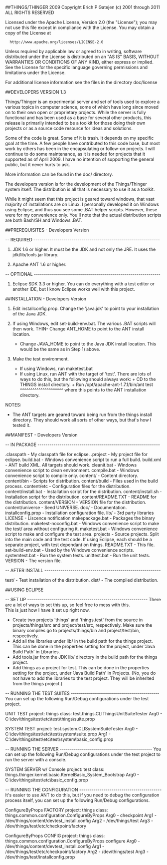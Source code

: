 ##THINGS/THINGER 2009
Copyright Erich P Gatejen (c) 2001 through 2011  ALL RIGHTS RESERVED

Licensed under the Apache License, Version 2.0 (the "License");
you may not use this file except in compliance with the License.
You may obtain a copy of the License at

      http://www.apache.org/licenses/LICENSE-2.0
 
Unless required by applicable law or agreed to in writing, software
distributed under the License is distributed on an "AS IS" BASIS, WITHOUT 
WARRANTIES OR CONDITIONS OF ANY KIND, either express or implied.  See the 
License for the specific language governing permissions and limitations under
the License.

For additional license information see the files in the directory doc/license

##DEVELOPERS VERSION 1.3

Things/Thinger is an experimental server and set of tools used to explore a 
various topics in computer science, some of which have long since moved on to 
their own open or proprietary projects.  While the server is fully functional 
and has been used as a base for several other products, this release is 
primarily intended to be a toolkit for those doing their own projects or
as a source code resource for ideas and solutions.

Some of the code is great.  Some of it is trash.  It depends on my specific
goal at the time.  A few people have contributed to this code base, but most
work by others has been in the encapsulating or follow-on projects.  I will
continue to do some maintenance, as it is needed for projects that it 
supported as of April 2009.  I have no intention of supporting the general
public, but it never hurts to ask.

More information can be found in the doc/ directory.

The developers version is for the development of the Things/Thinger system
itself.  The distribution is all that is necessary to use it as a 
toolkit.

While it might seem that this project is geared toward windows, that vast
majority of installations are on Linux.  I personally developed it on
Windows using Eclipse, and thus you see some .BAT helper scripts.  However,
these were for my convenience only.  You'll note that the actual distribution
scripts are both Bash/SH and Windows .BAT.

##PREREQUISITES - Developers Version

-- REQUIRED  ---------------------------------------------------------------

1) JDK 1.6 or higher.  It must be the JDK and not only the JRE.  It uses
   the jdk/lib/tools.jar library.

2) Apache ANT 1.6 or higher.

-- OPTIONAL  ---------------------------------------------------------------

1) Eclipse SDK 3.3 or higher.  You can do everything with a test editor or
   another IDE, but I know Eclipse works well with this project.

##INSTALLATION - Developers Version

1. Edit installconfig.prop.  Change the 'java.jdk' to point to your 
   installation of the Java JDK.  

2. If using Windows, edit set-build-env.bat.  The various .BAT scripts will 
   then work.
THIN- Change ANT_HOME to point to the ANT install location.
    - Change JAVA_HOME to point to the Java JDK install location.  This would
      be the same as in Step 1) above.
      
3. Make the test environment.
    - If using Windows, run maketest.bat
    - If using Linux, run ANT with the target of 'test'.  There are lots of
      ways to do this, but the following should always work:
            + CD to the THINGS install directory.
            + Run /opt/apache-ant-1.7.1/bin/ant test
                  ^^^^^^^^^^^^^^^^^^^^^ where this points to the ANT
                  installation directory.                  

NOTES:
- The ANT targets are geared toward being run from the things install
directory.  They should work all sorts of other ways, but that's how I tested
it.

##MANIFEST - Developers Version

-- IN PACKAGE -------------------------------------------------------------

.classpath              - My classpath file for eclipse.
.project                - My project file for eclipse.
build.bat               - Windows convenience script to run a full build.
build.xml               - ANT build XML.  All targets should work.
cleanit.bat             - Windows convenience script to clean environment.
compile.bat             - Windows convenience script to compile only.
content/                - Content directory. 
content/bin             - Scripts for distribution.
content/build           - Files used in the build process.
content/etc             - Configuration files for the distribution.
content/install.bat     - Installation script for the distribution.
content/install.sh      - Installation script for the distribution.
content/README.TXT      - README for the distribution.
content/VERSION         - VERSION file for the distribution.
content/universe        - Seed UNIVERSE.
doc/                    - Documentation.
installconfig.prop      - Installation configuration file.
lib/                    - 3rd party libraries
LICENSE                 - Liscence notification
makepackage.bat         - Packages the binary distribution.
maketest-noconfig.bat   - Windows convenience script to make the test/ 
                          area without configuring it.
maketest.bat            - Windows convenience script to make and configure
                          the test area.
projects                - Source projects.  Split into the main code and
                          the test code.  If using Eclipse, each should be
                          a separate project, with test dependant on things.
README.TXT              - This file.
set-build-env.bat       - Used by the Windows convenience scripts.
systemtest.bat          - Run the system tests.
unittest.bat            - Run the unit tests.
VERSION                 - The version file.

-- AFTER INSTALL ----------------------------------------------------------

test/                    - Test installation of the distribution.
dist/                    - The compiled distribution.

##USING ECLIPSE

-- SET UP ------------------------------------------------------------
There are a lot of ways to set this up, so feel free to mess with this.  
This is just how I have it set up right now.

- Create two projects 'things' and 'things.test' from the source in 
  projects/things/src and project/test/src, respectively.  Make sure the
  binary compiles go to projects/things/bin and project/test/bin, respectively.
- Add all the libraries under lib/ in the build path for the things project.
  This can be done in the properties setting for the project, under
  'Java Build Path' in Libraries.
- Add tools.jar from the JDK lib/ directory in the build path for the things 
  project.
- Add things as a project for test.  This can be done in the properties 
  setting for the project, under 'Java Build Path' in Projects.  (No,
  you do not have to add the libraries to the test project.  They will be
  inherited from the things project.)

-- RUNNING THE TEST SUITES --------------------------------------------
You can set up the following Run/Debug configurations under the test 
project.

UNIT TEST
project: things
class: test.things.CLIThingsUnitSuiteTester
Arg0 - C:\dev\things\test\etc\test\things\suite.prop

SYSTEM TEST
project: test.system.CLISystemSuiteTester
Arg0 - C:\dev\things\test\etc\test\system\suite.prop 
Arg1 - C:\dev\things\test\etc\test\system\basic_config.prop

-- RUNNING THE SERVER  ----------------------------------------------
You can set up the following Run/Debug configurations under the test 
project to run the server with a console.

SYSTEM SERVER w/ Console
project: test
class: things.thinger.kernel.basic.KernelBasic_System_Bootstrap
Arg0 - C:\dev\things\test\etc\basic_config.prop

-- RUNNING THE CONFIGURATION -----------------------------------------
It's easier to use ANT to do this, but if you need to debug the configuration
process itself, you can set up the following Run/Debug configurations.
 
ConfigureByProps FACTORY
project: things
class: things.common.configuration.ConfigureByProps
Arg0 - checkpoint
Arg1 - /dev/things/content/devtest_install.config
Arg2 - /dev/things/test
Arg3 - /dev/things/test/etc/checkpoint/factory

ConfigureByProps CONFIG
project: things
class: things.common.configuration.ConfigureByProps
configure
Arg0 - /dev/things/content/devtest_install.config
Arg1 - /dev/things/test/etc/checkpoint/factory
Arg2 - /dev/things/test
Arg3 - /dev/things/test/installconfig.prop



